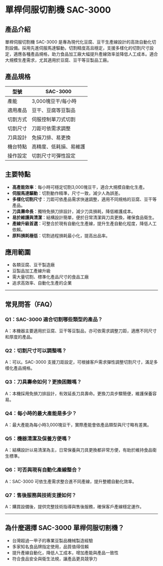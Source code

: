 # 單桿伺服切割機 SAC-3000

## 產品介紹
單桿伺服切割機 SAC-3000 是專為現代化豆腐、豆干生產線設計的高效自動化切割設備。採用先進伺服馬達驅動，切割精度高且穩定，支援多樣化的切割尺寸設定，適應各種產品規格，助力食品加工廠大幅提升產線效率並降低人工成本。適合大規模生產需求，尤其適用於豆腐、豆干等豆製品工廠。

## 產品規格

| 型號        | SAC-3000                |
|-------------|-------------------------|
| 產能        | 3,000塊豆干/每小時      |
| 適用產品    | 豆干、豆腐等豆製品      |
| 切割方式    | 伺服控制單刀式切割      |
| 切割尺寸    | 刀距可依需求調整        |
| 刀具設計    | 免損刀排、易更換        |
| 機台特點    | 高精度、低耗損、易維護  |
| 操作設定    | 切割尺寸可彈性設定      |

## 主要特點

- **高產能效率**：每小時可穩定切割3,000塊豆干，適合大規模自動化生產。
- **伺服馬達驅動**：切割動作精準，尺寸一致，減少人為誤差。
- **多樣化切割尺寸**：刀距可依產品需求快速調整，適用不同規格的豆腐、豆干等產品。
- **刀具壽命長**：獨特免損刀排設計，減少刀具損耗，降低維護成本。
- **易於維護與清潔**：結構設計簡單，便於日常清潔與刀具更換，確保食品衛生。
- **產線升級首選**：可整合於現有自動化生產線，提升生產自動化程度，降低人工依賴。
- **原料損耗極低**：切割過程損耗最小化，提高出品率。

## 應用範圍

- 各類豆腐、豆干製造廠
- 豆製品加工產線升級
- 需大量切割、標準化產品尺寸的食品工廠
- 追求高效率、自動化生產的企業

---

## 常見問答（FAQ）

### Q1：SAC-3000 適合切割哪些類型的產品？
A：本機器主要適用於豆腐、豆干等豆製品，亦可依需求調整刀距，適應不同尺寸和厚度的產品。

### Q2：切割尺寸可以調整嗎？
A：可以。SAC-3000 支援刀距設定，可根據客戶需求彈性調整切割尺寸，滿足多樣化產品規格。

### Q3：刀具壽命如何？更換困難嗎？
A：本機採用免損刀排設計，有效延長刀具壽命。更換刀具步驟簡便，維護保養容易。

### Q4：每小時的最大產能是多少？
A：最大產能為每小時3,000塊豆干，實際產能會依產品類型與尺寸略有差異。

### Q5：機器清潔及保養方便嗎？
A：結構設計以易清潔為主，日常保養與刀具更換都非常方便，有助於維持食品衛生標準。

### Q6：可否與現有自動化產線整合？
A：SAC-3000 可依生產需求整合進不同產線，提升整體自動化效率。

### Q7：售後服務與技術支援如何？
A：購買設備後，提供完整技術指導與售後服務，確保客戶產線穩定運作。

---

## 為什麼選擇 SAC-3000 單桿伺服切割機？

- 台灣超過一甲子的專業豆製品機械製造經驗
- 多家知名食品牌指定使用，品質值得信賴
- 提升產線自動化，降低人工成本，增加產能與產品一致性
- 符合食品安全與衛生法規，讓產品更具競爭力
